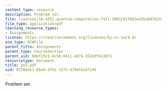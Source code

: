 ```yaml
---
content_type: resource
description: Problem set.
file: /courses/18-435j-quantum-computation-fall-2003/017663e185e0d7b215724794fe14f295_ps5.pdf
file_type: application/pdf
learning_resource_types:
- Assignments
license: https://creativecommons.org/licenses/by-nc-sa/4.0/
ocw_type: OCWFile
parent_title: Assignments
parent_type: CourseSection
parent_uid: 04bf2dc2-6c58-0411-a974-352ddf413671
resourcetype: Document
title: ps5.pdf
uid: 017663e1-85e0-d7b2-1572-4794fe14f295
---
```

Problem set.